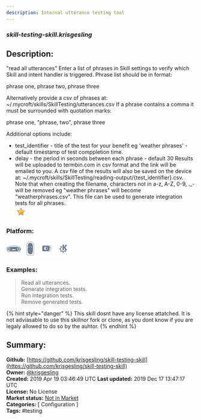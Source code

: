 ```yaml
---
description: Internal utterance testing tool
---
```


### _skill-testing-skill.krisgesling_  
## Description:  
"read all utterances"
Enter a list of phrases in Skill settings to verify which Skill and intent handler is triggered. Phrase list should be in format:

phrase one, phrase two, phrase three

Alternatively provide a csv of phrases at: ~/.mycroft/skills/SkillTesting/utterances.csv
If a phrase contains a comma it must be surrounded with quotation marks:

phrase one, "phrase, two", phrase three

Additional options include:
- test_identifier - title of the test for your benefit eg 'weather phrases' - default timestamp of test comppletion time.
- delay - the period in seconds between each phrase - default 30
Results will be uploaded to termbin.com in csv format and the link will be emailed to you. A csv file of the results will also be saved on the device at: ~/.mycroft/skills/SkillTesting/reading-output/{test_identifier}.csv. Note that when creating the filename, characters not in a-z, A-Z, 0-9, ._- will be removed eg "weather phrases" will become "weatherphrases.csv". This file can be used to generate integration tests for all phrases.  
![](../.gitbook/assets/star.png)  
  
### Platform:  
 ![Mark I](../.gitbook/assets/mark-1-icon.png)  ![Mark II](../.gitbook/assets/mark-2-icon.png)  ![Picroft](../.gitbook/assets/picroft-icon.png)  ![plasmoid](../.gitbook/assets/kde.png)   
### Examples:  
> Read all utterances.  
> Generate integration tests.  
> Run integration tests.  
> Remove generated tests.  
  
{% hint style="danger" %}
This skill dosnt have any license attatched. It is not adviasable to use this skillnor fork or clone, as you dont know if you are legaly allowed to do so by the auhtor.
{% endhint %}
  
## Summary:  
**Github:** [https://github.com/krisgesling/skill-testing-skill](https://github.com/krisgesling/skill-testing-skill)  
**Owner:** [@krisgesling](https://github.com/krisgesling)  
**Created:** 2019 Apr 19 03:46:49 UTC  **Last updated:** 2019 Dec 17 13:47:17 UTC  
**License:** No License  
**Market status:** [Not in Market](https://market.mycroft.ai/skill/)  
**Categories:** [ Configuration ]   
**Tags:** \#testing   
